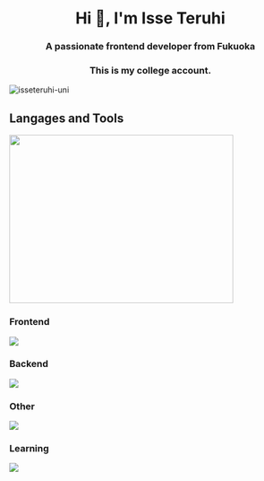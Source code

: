 <h1 align="center">Hi 👋, I'm Isse Teruhi</h1>
<h3 align="center">A passionate frontend developer from Fukuoka</h3>
<h3 align="center">This is my college account. </h3>

<p align="left"> <img src="https://komarev.com/ghpvc/?username=isseteruhi-uni&label=Profile%20views&color=0e75b6&style=flat" alt="isseteruhi-uni" /> </p>



<h2>Langages and Tools</h2>

<p align="left"><img src="https://wakatime.com/share/@12f105df-0732-4fc5-9f9e-39054b31a956/e1ea0271-1fd9-4529-8d8e-44aa69ed51c6.svg" width="400" height=300></p>

<h3>Frontend</h3>
<img src="https://skillicons.dev/icons?i=flutter,laravel,vue,ts,firebase,supabase"/>
<h3>Backend</h3>
<img src="https://skillicons.dev/icons?i=php,flask,dart,docker,mysql,nginx,graphql,"/>
<h3>Other</h3>
<img src="https://skillicons.dev/icons?i=py,github,githubactions,gcp,aws,heroku,figma"/>
<h3>Learning</h3>
<img src="https://skillicons.dev/icons?i=react,kotlin,go,kubernetes,terraform,"/>











